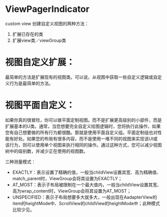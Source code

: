# ViewPagerIndicator
custom view
创建自定义视图的两种方法：
1. 扩展已存在的类
2.  扩展view类／viewGroup类

# 视图自定义扩展：
最简单的方法是扩展现有的视图类。可以说，从视图中获取一些自定义逻辑或自定义行为是最简单的方法。
# 视图平面自定义：
如果你真的很冒险，你可以做平面定制视图。而不是扩展更高级别的小部件，而是扩展基本的U类。通常，当您想要完全自定义绘图逻辑时，您将执行此操作，如果您有自己想要做的所有行为都很酷。那就是使用平面自定义组。平面定制组也对性能有好处。如果您的布局有很多内容，而不是使用一堆不同的视图来实现该UI或该行为，则可以使用单个视图来执行相同的操作。通过这种方式，您可以减少视图树中的级别数，并减少正在使用的视图数。

三种测量模式：
* EXACTLY：表示设置了精确的值，一般当childView设置其宽、高为精确值、match_parent时，ViewGroup会将其设置为EXACTLY；
* AT_MOST：表示子布局被限制在一个最大值内，一般当childView设置其宽、高为wrap_content时，ViewGroup会将其设置为AT_MOST；
* UNSPECIFIED：表示子布局想要多大就多大，一般出现在AadapterView的item的heightMode中、ScrollView的childView的heightMode中；此种模式比较少见。
